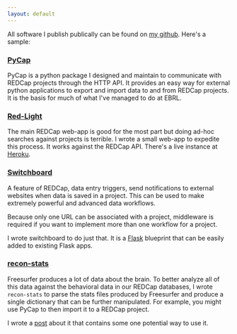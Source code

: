 ```yaml
---
layout: default
---
```


All software I publish publically can be found on [my github](https://github.com/sburns). Here's a sample:

### [PyCap](http://sburns.github.io/PyCap)

PyCap is a python package I designed and maintain to communicate with REDCap projects through the HTTP API. It provides an easy way for external python applications to export and import data to and from REDCap projects. It is the basis for much of what I've managed to do at EBRL.

### [Red-Light](http://github.com/sburns/red-light)

The main REDCap web-app is good for the most part but doing ad-hoc searches against projects is terrible. I wrote a small web-app to expedite this process. It works against the REDCap API. There's a live instance at [Heroku](https://red-light.herokuapp.com).

### [Switchboard](https://github.com/sburns/switchboard)

A feature of REDCap, data entry triggers, send notifications to external websites when data is saved in a project. This can be used to make extremely powerful and advanced data workflows.

Because only one URL can be associated with a project, middleware is required if you want to implement more than one workflow for a project.

I wrote switchboard to do just that. It is a [Flask](http://flask.pocoo.org) blueprint that can be easily added to existing Flask apps.

### [recon-stats](https://github.com/sburns/recon-stats)

Freesurfer produces a lot of data about the brain. To better analyze all of this data against the behavioral data in our REDCap databases, I wrote `recon-stats` to parse the stats files produced by Freesurfer and produce a single dictionary that can be further manipulated. For example, you might use PyCap to then import it to a REDCap project.

I wrote a [post](/2013/07/10/freesurfer-stats-in-redcap.html) about it that contains some one potential way to use it.